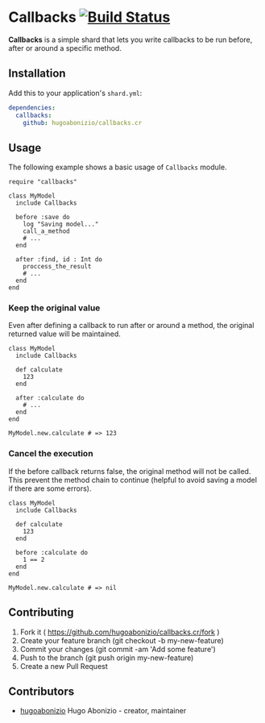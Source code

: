 # Callbacks [![Build Status](https://travis-ci.org/hugoabonizio/callbacks.cr.svg?branch=master)](https://travis-ci.org/hugoabonizio/callbacks.cr)

**Callbacks** is a simple shard that lets you write callbacks to be run before, after or around a specific method.

## Installation

Add this to your application's `shard.yml`:

```yaml
dependencies:
  callbacks:
    github: hugoabonizio/callbacks.cr
```

## Usage

The following example shows a basic usage of ```Callbacks``` module.

```crystal
require "callbacks"

class MyModel
  include Callbacks

  before :save do
    log "Saving model..."
    call_a_method
    # ...
  end

  after :find, id : Int do
    proccess_the_result
    # ...
  end
end
```

### Keep the original value

Even after defining a callback to run after or around a method, the original returned value will be maintained.

```crystal
class MyModel
  include Callbacks

  def calculate
    123
  end

  after :calculate do
    # ...
  end
end

MyModel.new.calculate # => 123
```

### Cancel the execution

If the before callback returns false, the original method will not be called. This prevent the method chain to continue (helpful to avoid saving a model if there are some errors).

```crystal
class MyModel
  include Callbacks

  def calculate
    123
  end

  before :calculate do
    1 == 2
  end
end

MyModel.new.calculate # => nil
```

## Contributing

1. Fork it ( https://github.com/hugoabonizio/callbacks.cr/fork )
2. Create your feature branch (git checkout -b my-new-feature)
3. Commit your changes (git commit -am 'Add some feature')
4. Push to the branch (git push origin my-new-feature)
5. Create a new Pull Request

## Contributors

- [hugoabonizio](https://github.com/hugoabonizio) Hugo Abonizio - creator, maintainer
